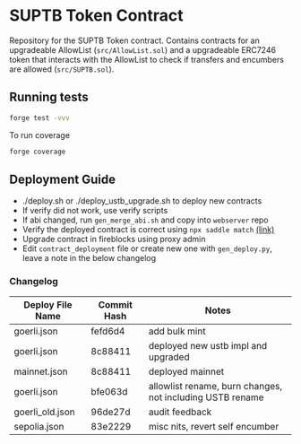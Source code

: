 # SUPTB Token Contract

Repository for the SUPTB Token contract. Contains contracts for an upgradeable AllowList (`src/AllowList.sol`) and a upgradeable ERC7246 token that interacts with the AllowList to check if transfers and encumbers are allowed (`src/SUPTB.sol`).

## Running tests

```sh
forge test -vvv
```

To run coverage

```sh
forge coverage
```

## Deployment Guide

* ./deploy.sh or ./deploy_ustb_upgrade.sh to deploy new contracts
* If verify did not work, use verify scripts
* If abi changed, run `gen_merge_abi.sh` and copy into `webserver` repo
* Verify the deployed contract is correct using `npx saddle match` [(link)](https://github.com/compound-finance/saddle/tree/master?tab=readme-ov-file#cli)
* Upgrade contract in fireblocks using proxy admin
* Edit `contract_deployment` file or create new one with `gen_deploy.py`, leave a note in the below changelog


### Changelog

| Deploy File Name | Commit Hash | Notes |
|------------|-------------|--------|
| goerli.json     | fefd6d4     | add bulk mint
| goerli.json     | 8c88411     | deployed new ustb impl and upgraded
| mainnet.json    | 8c88411     | deployed mainnet
| goerli.json     | bfe063d     | allowlist rename, burn changes, not including USTB rename | 
| goerli_old.json | 96de27d     | audit feedback |
| sepolia.json    | 83e2229     | misc nits, revert self encumber |
